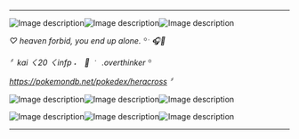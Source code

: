 ***
![Image description](https://64.media.tumblr.com/8493b8589f892090b8a9eebb320518fc/782b2eeab440195d-a8/s100x200/c24db546252acc753ce92937537a32566bd1a7e3.gifv)![Image description](https://64.media.tumblr.com/338817f51c4a865955b652fbfe499987/782b2eeab440195d-20/s100x200/32be32e9bca553069a614f38080400fc3c2c58a7.gifv)![Image description](https://64.media.tumblr.com/f3dd4a131dd43ac3a294fc1db19a5acc/782b2eeab440195d-f5/s100x200/e76bd1a5784c7b7f1d2cb94da2568dfef8fee374.gifv)

*♡ heaven forbid, you end up alone. ꙳ˑ :headphones::feet:*

*〞kai ㄑ20 ㄑinfp ˖　:dvd: ݁　 .overthinker ꙳*

*https://pokemondb.net/pokedex/heracross 〞*

![Image description](https://64.media.tumblr.com/57af65acc88e8cb60599df47415b0a1a/5f748f4e1f6cef3e-de/s100x200/b8c8c3eb4ad7b29165c3fd8f63c204923651cb79.pnj)![Image description](https://64.media.tumblr.com/eef15284588a419c0701942be8f612d6/473928ea48888009-60/s100x200/7f7206318cc56387a2086f207351fcd5803ebfe5.pnj)![Image description](https://64.media.tumblr.com/6756fed9bbfc687d9a4dead8cf5a8e80/6f072ea04e7b6c72-1a/s100x200/8fe327aa3cfb04098a43c2e5e3252cd65da3f388.pnj)

![Image description](https://64.media.tumblr.com/a640497e5bf104b1dce082ef7eb92692/33482cf83af8f0c3-0f/s100x200/a9ab49d79bd90843e11fd7e88d34833bd9f6d694.pnj)![Image description](https://64.media.tumblr.com/5c533104552f8da4b05ef8251ba197b9/60198fbe7c838325-3e/s100x200/1e0a85c4b1e21468647d2104e9beb5d4e1ff60e9.pnj)![Image description](https://64.media.tumblr.com/6d024cb8ddb49f3891e1cb3a2bfdf203/33482cf83af8f0c3-7b/s250x400/b50d25e142b287d580c86436d481a0c3cb1b4e3d.pnj)
***
